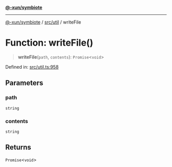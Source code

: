 [**@-xun/symbiote**](../../../README.md)

***

[@-xun/symbiote](../../../README.md) / [src/util](../README.md) / writeFile

# Function: writeFile()

> **writeFile**(`path`, `contents`): `Promise`\<`void`\>

Defined in: [src/util.ts:958](https://github.com/Xunnamius/symbiote/blob/0bafa3046d16effe919127463c68cff1fb657848/src/util.ts#L958)

## Parameters

### path

`string`

### contents

`string`

## Returns

`Promise`\<`void`\>
